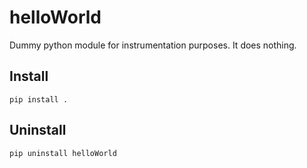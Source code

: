 # helloWorld

Dummy python module for instrumentation purposes.
It does nothing.

## Install

```
pip install .
```

## Uninstall

```
pip uninstall helloWorld
```
